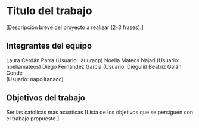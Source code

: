 # Titulo del trabajo

[Descripción breve del proyecto a realizar (2-3 frases).]

## Integrantes del equipo
Laura Cerdán Parra
  (Usuario: lauuracp)
Noelia Mateos Najari
  (Usuario: noeliamateos)
Diego Fernández García 
  (Usuario: Dieguiii)
Beatriz Galán Conde  
  (Usuario: napolitanacc) 


## Objetivos del trabajo
Ser las catolicas mas acuaticas
[Lista de los objetivos que se persiguen con el trabajo propuesto.]
